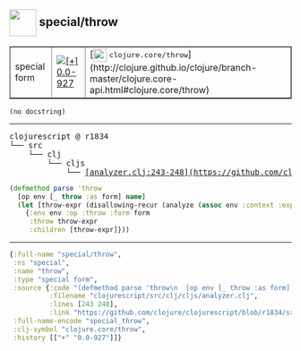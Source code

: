 ## <img width="48px" valign="middle" src="http://i.imgur.com/Hi20huC.png"> special/throw

 <table border="1">
<tr>
<td>special form</td>
<td><a href="https://github.com/cljsinfo/api-refs/tree/0.0-927"><img valign="middle" alt="[+] 0.0-927" src="https://img.shields.io/badge/+-0.0--927-lightgrey.svg"></a> </td>
<td>
[<img height="24px" valign="middle" src="http://i.imgur.com/1GjPKvB.png"> <samp>clojure.core/throw</samp>](http://clojure.github.io/clojure/branch-master/clojure.core-api.html#clojure.core/throw)
</td>
</tr>
</table>

 <samp>
</samp>

```
(no docstring)
```

---

 <pre>
clojurescript @ r1834
└── src
    └── clj
        └── cljs
            └── <ins>[analyzer.clj:243-248](https://github.com/clojure/clojurescript/blob/r1834/src/clj/cljs/analyzer.clj#L243-L248)</ins>
</pre>

```clj
(defmethod parse 'throw
  [op env [_ throw :as form] name]
  (let [throw-expr (disallowing-recur (analyze (assoc env :context :expr) throw))]
    {:env env :op :throw :form form
     :throw throw-expr
     :children [throw-expr]}))
```


---

```clj
{:full-name "special/throw",
 :ns "special",
 :name "throw",
 :type "special form",
 :source {:code "(defmethod parse 'throw\n  [op env [_ throw :as form] name]\n  (let [throw-expr (disallowing-recur (analyze (assoc env :context :expr) throw))]\n    {:env env :op :throw :form form\n     :throw throw-expr\n     :children [throw-expr]}))",
          :filename "clojurescript/src/clj/cljs/analyzer.clj",
          :lines [243 248],
          :link "https://github.com/clojure/clojurescript/blob/r1834/src/clj/cljs/analyzer.clj#L243-L248"},
 :full-name-encode "special_throw",
 :clj-symbol "clojure.core/throw",
 :history [["+" "0.0-927"]]}

```

